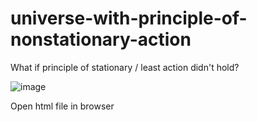 # universe-with-principle-of-nonstationary-action
What if principle of stationary / least action didn't hold?

![image](https://github.com/user-attachments/assets/e405759d-96fe-428b-aebd-aac4945d7e19)

Open html file in browser
